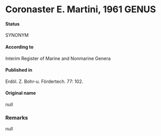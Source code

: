 Coronaster E. Martini, 1961 GENUS
=======

#### Status
SYNONYM

#### According to
Interim Register of Marine and Nonmarine Genera

#### Published in
Erdöl. Z. Bohr-u. Fördertech. 77: 102.

#### Original name
null

### Remarks
null